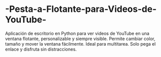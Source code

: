 # -Pesta-a-Flotante-para-Videos-de-YouTube-
Aplicación de escritorio en Python para ver videos de YouTube en una ventana flotante, personalizable y siempre visible. Permite cambiar color, tamaño y mover la ventana fácilmente. Ideal para multitarea. Solo pega el enlace y disfruta sin distracciones.
